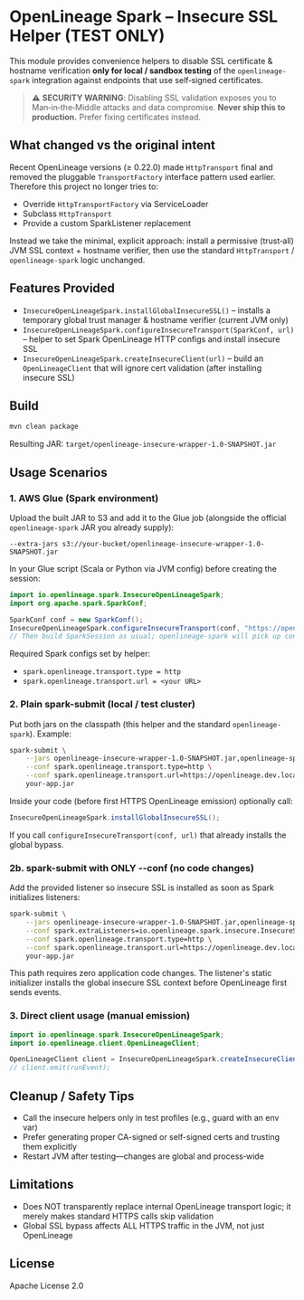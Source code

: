 # OpenLineage Spark – Insecure SSL Helper (TEST ONLY)

This module provides convenience helpers to disable SSL certificate & hostname verification **only for local / sandbox testing** of the `openlineage-spark` integration against endpoints that use self‑signed certificates.

> ⚠️ **SECURITY WARNING**: Disabling SSL validation exposes you to Man‑in‑the‑Middle attacks and data compromise. **Never ship this to production.** Prefer fixing certificates instead.

## What changed vs the original intent

Recent OpenLineage versions (≥ 0.22.0) made `HttpTransport` final and removed the pluggable `TransportFactory` interface pattern used earlier. Therefore this project no longer tries to:

* Override `HttpTransportFactory` via ServiceLoader
* Subclass `HttpTransport`
* Provide a custom SparkListener replacement

Instead we take the minimal, explicit approach: install a permissive (trust‑all) JVM SSL context + hostname verifier, then use the standard `HttpTransport` / `openlineage-spark` logic unchanged.

## Features Provided

* `InsecureOpenLineageSpark.installGlobalInsecureSSL()` – installs a temporary global trust manager & hostname verifier (current JVM only)
* `InsecureOpenLineageSpark.configureInsecureTransport(SparkConf, url)` – helper to set Spark OpenLineage HTTP configs and install insecure SSL
* `InsecureOpenLineageSpark.createInsecureClient(url)` – build an `OpenLineageClient` that will ignore cert validation (after installing insecure SSL)

## Build

```bash
mvn clean package
```

Resulting JAR: `target/openlineage-insecure-wrapper-1.0-SNAPSHOT.jar`

## Usage Scenarios

### 1. AWS Glue (Spark environment)

Upload the built JAR to S3 and add it to the Glue job (alongside the official `openlineage-spark` JAR you already supply):

```
--extra-jars s3://your-bucket/openlineage-insecure-wrapper-1.0-SNAPSHOT.jar
```

In your Glue script (Scala or Python via JVM config) before creating the session:

```java
import io.openlineage.spark.InsecureOpenLineageSpark;
import org.apache.spark.SparkConf;

SparkConf conf = new SparkConf();
InsecureOpenLineageSpark.configureInsecureTransport(conf, "https://openlineage.dev.local:5000");
// Then build SparkSession as usual; openlineage-spark will pick up configs.
```

Required Spark configs set by helper:
* `spark.openlineage.transport.type = http`
* `spark.openlineage.transport.url = <your URL>`

### 2. Plain spark-submit (local / test cluster)

Put both jars on the classpath (this helper and the standard `openlineage-spark`). Example:

```bash
spark-submit \
    --jars openlineage-insecure-wrapper-1.0-SNAPSHOT.jar,openlineage-spark-0.22.0.jar \
    --conf spark.openlineage.transport.type=http \
    --conf spark.openlineage.transport.url=https://openlineage.dev.local:5000 \
    your-app.jar
```

Inside your code (before first HTTPS OpenLineage emission) optionally call:

```java
InsecureOpenLineageSpark.installGlobalInsecureSSL();
```

If you call `configureInsecureTransport(conf, url)` that already installs the global bypass.

### 2b. spark-submit with ONLY --conf (no code changes)

Add the provided listener so insecure SSL is installed as soon as Spark initializes listeners:

```bash
spark-submit \
    --jars openlineage-insecure-wrapper-1.0-SNAPSHOT.jar,openlineage-spark-0.22.0.jar \
    --conf spark.extraListeners=io.openlineage.spark.insecure.InsecureSslInitListener \
    --conf spark.openlineage.transport.type=http \
    --conf spark.openlineage.transport.url=https://openlineage.dev.local:5000 \
    your-app.jar
```

This path requires zero application code changes. The listener's static initializer installs the global insecure SSL context before OpenLineage first sends events.

### 3. Direct client usage (manual emission)

```java
import io.openlineage.spark.InsecureOpenLineageSpark;
import io.openlineage.client.OpenLineageClient;

OpenLineageClient client = InsecureOpenLineageSpark.createInsecureClient("https://openlineage.dev.local:5000");
// client.emit(runEvent);
```

## Cleanup / Safety Tips

* Call the insecure helpers only in test profiles (e.g., guard with an env var)
* Prefer generating proper CA-signed or self-signed certs and trusting them explicitly
* Restart JVM after testing—changes are global and process‑wide

## Limitations

* Does NOT transparently replace internal OpenLineage transport logic; it merely makes standard HTTPS calls skip validation
* Global SSL bypass affects ALL HTTPS traffic in the JVM, not just OpenLineage

## License

Apache License 2.0
